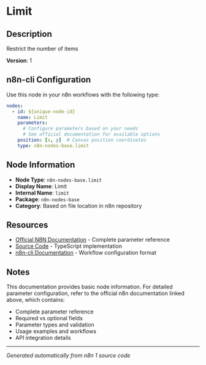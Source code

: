 # Limit

## Description

Restrict the number of items

**Version**: 1

## n8n-cli Configuration

Use this node in your n8n workflows with the following type:

```yaml
nodes:
  - id: ${unique-node-id}
    name: Limit
    parameters:
      # Configure parameters based on your needs
      # See official documentation for available options
    position: [x, y]  # Canvas position coordinates
    type: n8n-nodes-base.limit
```

## Node Information

- **Node Type**: `n8n-nodes-base.limit`
- **Display Name**: Limit
- **Internal Name**: `limit`
- **Package**: `n8n-nodes-base`
- **Category**: Based on file location in n8n repository

## Resources

- [Official N8N Documentation](https://docs.n8n.io/integrations/builtin/core-nodes/n8n-nodes-base.limit/) - Complete parameter reference
- [Source Code](https://github.com/n8n-io/n8n/blob/master/packages/nodes-base/nodes/Transform/Limit/Limit.node.ts) - TypeScript implementation
- [n8n-cli Documentation](https://github.com/edenreich/n8n-cli) - Workflow configuration format

## Notes

This documentation provides basic node information. For detailed parameter configuration, 
refer to the official n8n documentation linked above, which contains:

- Complete parameter reference
- Required vs optional fields
- Parameter types and validation
- Usage examples and workflows
- API integration details

---
*Generated automatically from n8n 1 source code*
